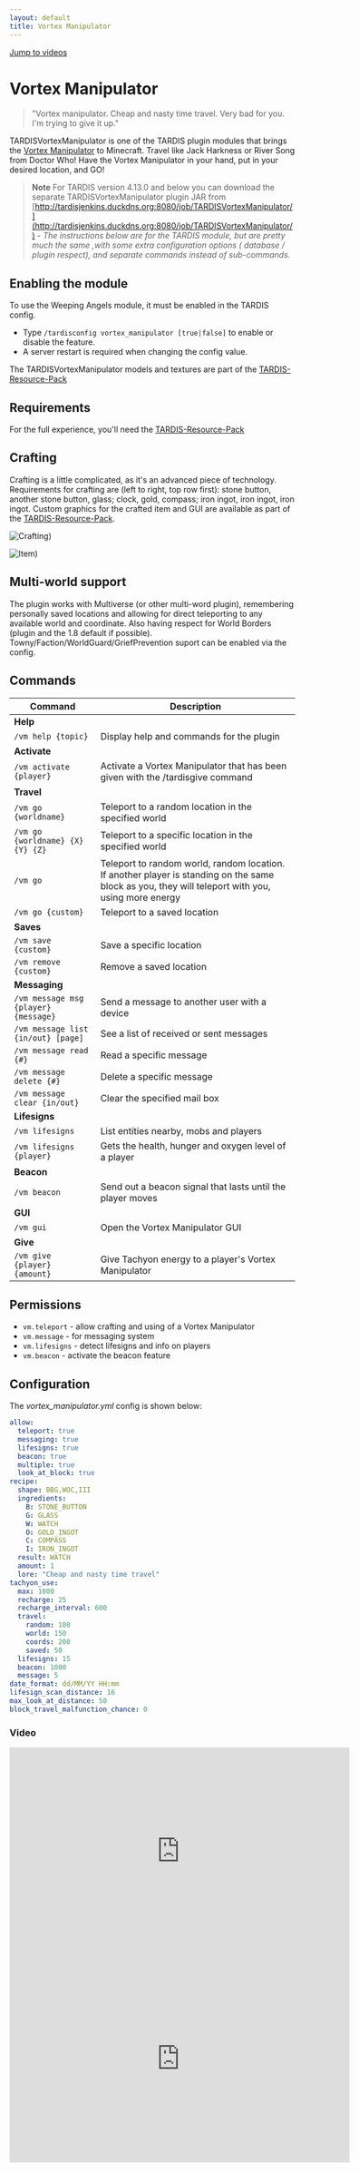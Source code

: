 ```yaml
---
layout: default
title: Vortex Manipulator
---
```


[Jump to videos](#videos)

# Vortex Manipulator

> "Vortex manipulator. Cheap and nasty time travel. Very bad for you. I'm trying to give it up."

TARDISVortexManipulator is one of the TARDIS plugin modules that brings
the [Vortex Manipulator](https://tardis.fandom.com/wiki/Vortex_manipulator) to Minecraft. Travel like Jack Harkness or
River Song from Doctor Who! Have the Vortex Manipulator in your hand, put in your desired location, and GO!

> __Note__ For TARDIS version 4.13.0 and below you can download the separate TARDISVortexManipulator plugin JAR
> from [http://tardisjenkins.duckdns.org:8080/job/TARDISVortexManipulator/](http://tardisjenkins.duckdns.org:8080/job/TARDISVortexManipulator/) -
  _The instructions below are for the TARDIS module, but are pretty much the same ,with some extra configuration options (
  database / plugin respect), and separate commands instead of sub-commands._

## Enabling the module

To use the Weeping Angels module, it must be enabled in the TARDIS config.

- Type `/tardisconfig vortex_manipulator [true|false]` to enable or disable the feature.
- A server restart is required when changing the config value.



The TARDISVortexManipulator models and textures are part of
the [TARDIS-Resource-Pack](http://tardisjenkins.duckdns.org:8080/job/TARDIS-Resource-Pack/)

## Requirements

For the full experience, you'll need
the [TARDIS-Resource-Pack](http://tardisjenkins.duckdns.org:8080/job/TARDIS-Resource-Pack/)

## Crafting

Crafting is a little complicated, as it's an advanced piece of technology. Requirements for crafting are (left to right,
top row first): stone button, another stone button, glass; clock, gold, compass; iron ingot, iron ingot, iron ingot.
Custom graphics for the crafted item and GUI are available as part of
the [TARDIS-Resource-Pack](http://tardisjenkins.duckdns.org:8080/job/TARDIS-Resource-Pack/).

![Crafting](/images/docs/vortex_manipulator.jpg))

![Item](/images/docs/manipulator.png))

## Multi-world support

The plugin works with Multiverse (or other multi-word plugin), remembering personally saved locations and allowing for
direct teleporting to any available world and coordinate. Also having respect for World Borders (plugin and the 1.8
default if possible). Towny/Faction/WorldGuard/GriefPrevention suport can be enabled via the config.

## Commands

| Command                              | Description                                                                                                                                       |
|--------------------------------------|---------------------------------------------------------------------------------------------------------------------------------------------------|
| __Help__                             |                                                                                                                                                   |
| `/vm help {topic}`                   | Display help and commands for the plugin                                                                                                          |        
| __Activate__                         |                                                                                                                                                   |
| `/vm activate {player}`              | Activate a Vortex Manipulator that has been given with the /tardisgive command                                                                    |        
| __Travel__                           |                                                                                                                                                   |
| `/vm go {worldname}`                 | Teleport to a random location in the specified world                                                                                              |
| `/vm go {worldname} {X} {Y} {Z}`     | Teleport to a specific location in the specified world                                                                                            |
| `/vm go`                             | Teleport to random world, random location. If another player is standing on the same block as you, they will teleport with you, using more energy |
| `/vm go {custom}`                    | Teleport to a saved location                                                                                                                      |
| __Saves__                            |                                                                                                                                                   |
| `/vm save {custom}`                  | Save a specific location                                                                                                                          |
| `/vm remove {custom}`                | Remove a saved location                                                                                                                           |
| __Messaging__                        |                                                                                                                                                   |
| `/vm message msg {player} {message}` | Send a message to another user with a device                                                                                                      |
| `/vm message list {in/out} [page]`   | See a list of received or sent messages                                                                                                           |
| `/vm message read {#}`               | Read a specific message                                                                                                                           |
| `/vm message delete {#}`             | Delete a specific message                                                                                                                         |
| `/vm message clear {in/out}`         | Clear the specified mail box                                                                                                                      |
| __Lifesigns__                        |                                                                                                                                                   |
| `/vm lifesigns`                      | List entities nearby, mobs and players                                                                                                            |
| `/vm lifesigns {player}`             | Gets the health, hunger and oxygen level of a player                                                                                              |
| __Beacon__                           |                                                                                                                                                   |
| `/vm beacon`                         | Send out a beacon signal that lasts until the player moves                                                                                        |
| __GUI__                              |                                                                                                                                                   | 
| `/vm gui`                            | Open the Vortex Manipulator GUI                                                                                                                   | 
| __Give__                             |                                                                                                                                                   | 
| `/vm give {player} {amount}`         | Give Tachyon energy to a player's Vortex Manipulator                                                                                              | 

## Permissions

* `vm.teleport` - allow crafting and using of a Vortex Manipulator
* `vm.message` - for messaging system
* `vm.lifesigns` - detect lifesigns and info on players
* `vm.beacon` - activate the beacon feature

## Configuration

The _vortex_manipulator.yml_ config is shown below:

```yaml
allow:
  teleport: true
  messaging: true
  lifesigns: true
  beacon: true
  multiple: true
  look_at_block: true
recipe:
  shape: BBG,WOC,III
  ingredients:
    B: STONE_BUTTON
    G: GLASS
    W: WATCH
    O: GOLD_INGOT
    C: COMPASS
    I: IRON_INGOT
  result: WATCH
  amount: 1
  lore: "Cheap and nasty time travel"
tachyon_use:
  max: 1000
  recharge: 25
  recharge_interval: 600
  travel:
    random: 100
    world: 150
    coords: 200
    saved: 50
  lifesigns: 15
  beacon: 1000
  message: 5
date_format: dd/MM/YY HH:mm
lifesign_scan_distance: 16
max_look_at_distance: 50
block_travel_malfunction_chance: 0
```

### Video

<iframe width="600" height="366" src="https://www.youtube.com/embed/broKxj7z3cI?rel=0" frameborder="0" allowfullscreen></iframe>

<iframe width="600" height="366" src="https://www.youtube.com/embed/mYq9hOWmVS8?rel=0" frameborder="0" allowfullscreen></iframe>
